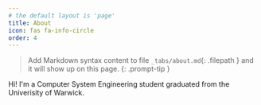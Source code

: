 ```yaml
---
# the default layout is 'page'
title: About
icon: fas fa-info-circle
order: 4
---
```


> Add Markdown syntax content to file `_tabs/about.md`{: .filepath } and it will show up on this page.
{: .prompt-tip }

Hi! I'm a Computer System Engineering student graduated from the Univerisity of Warwick. 
